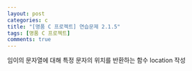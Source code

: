 ```yaml
---
layout: post
categories: c
title: "[명품 C 프로젝트] 연습문제 2.1.5"
tags: [명품 C 프로젝트]
comments: true
---
```


임이의 문자열에 대해 특정 문자의 위치를 반환하는 함수 location 작성

<script src="https://gist.github.com/Junhyeon2/31dd7eff833c4fd1ec722e74f02d583b.js"></script>
